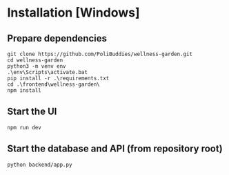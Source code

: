 ﻿# Installation [Windows]
## Prepare dependencies
```
git clone https://github.com/PoliBuddies/wellness-garden.git
cd wellness-garden
python3 -m venv env
.\env\Scripts\activate.bat
pip install -r .\requirements.txt
cd .\frontend\wellness-garden\
npm install
```
## Start the UI
```
npm run dev
```
## Start the database and API (from repository root)
```
python backend/app.py
```
